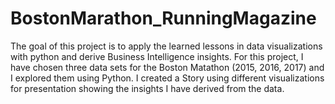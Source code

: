 # BostonMarathon_RunningMagazine
The goal of this project is to apply the learned lessons in data visualizations with python and derive Business Intelligence insights. For this project, I have chosen three data sets for the Boston Matathon (2015, 2016, 2017) and I explored them using Python. I created a Story using different visualizations for presentation showing the insights I have derived from the data.
